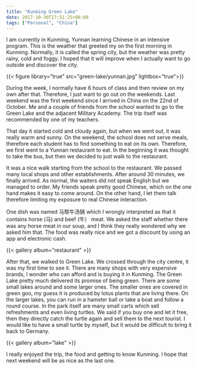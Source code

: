```yaml
---
title: "Kunming Green Lake"
date: 2017-10-30T17:51:25+08:00
tags: ["Personal", "China"]
---
```


I am currently in Kunming, Yunnan learning Chinese in an intensive program. This is the weather that greeted my on the first morning in Kunming. Normally, it is called the spring city, but the weather was pretty rainy, cold and foggy. I hoped that it will improve when I actually want to go outside and discover the city.

{{< figure  library="true" src="green-lake/yunnan.jpg"  lightbox="true">}}

During the week, I normally have 6 hours of class and then review on my own after that. Therefore, I just want to go out on the weekends. Last weekend was the first weekend since I arrived in China on the 22nd of October. Me and a couple of friends from the school wanted to go to the Green Lake and the adjacent Military Academy. The trip itself was recommended by one of my teachers.

That day it started cold and cloudy again, but when we went out, it was really warm and sunny. On the weekend, the school does not serve meals, therefore each student has to find something to eat on its own. Therefore, we first went to a Yunnan restaurant to eat. In the beginning it was thought to take the bus, but then we decided to just walk to the restaurant.

It was a nice walk starting from the school to the restaurant. We passed many local shops and other establishments. After around 30 minutes, we finally arrived. As normal, the waiters did not speak English but we managed to order. My friends speak pretty good Chinese, which on the one hand makes it easy to come around. On the other hand, I let them talk therefore limiting my exposure to real Chinese interaction.

One dish was named 马帮牛汤锅 which I wrongly interpreted as that it contains horse (马) and beef (牛） meat. We asked the staff whether there was any horse meat in our soup, and I think they really wondered why we asked him that. The food was really nice and we got a discount by using an app and electronic cash. 

{{< gallery album="restaurant" >}}

After that, we walked to Green Lake. We crossed through the city centre, it was my first time to see it. There are many shops with very expensive brands, I wonder who can afford and is buying it in Kunming. The Green Lake pretty much delivered its promise of being green. There are some small lakes around and some larger ones. The smaller ones are covered in green goo, my guess it is produced by lotus plants that are living there. On the larger lakes, you can run in a hamster ball or take a boat and follow a round course. In the park itself are many small carts which sell refreshments and even living turtles. We said if you buy one and let it free, then they directly catch the turtle again and sell them to the next tourist. I would like to have a small turtle by myself, but it would be difficult to bring it back to Germany. 

{{< gallery album="lake" >}}

I really enjoyed the trip, the food and getting to know Kunming. I hope that next weekend will be as nice as the last one.

